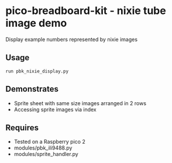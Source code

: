 # pico-breadboard-kit - nixie tube image demo
Display example numbers represented by nixie images

## Usage

```
run pbk_nixie_display.py
```

## Demonstrates

- Sprite sheet with same size images arranged in 2 rows
- Accessing sprite images via index

## Requires
- Tested on a Raspberry pico 2
- modules/pbk_ili9488.py
- modules/sprite_handler.py
